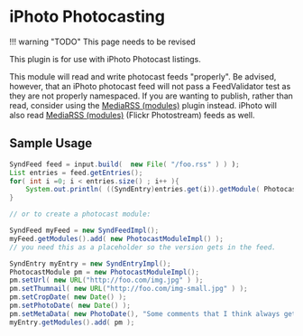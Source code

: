 # iPhoto Photocasting

!!! warning "TODO"
    This page needs to be revised

This plugin is for use with iPhoto Photocast listings.

This module will read and write photocast feeds "properly". Be advised, however,
that an iPhoto photocast feed will not pass a FeedValidator test as they are not
properly namespaced. If you are wanting to publish, rather than read, consider
using the [MediaRSS (modules)](yahoo-mediarss.md) plugin instead. iPhoto will
also read [MediaRSS (modules)](yahoo-mediarss.md) (Flickr Photostream) feeds as
well.

## Sample Usage

```java
SyndFeed feed = input.build(  new File( "/foo.rss" ) ) );
List entries = feed.getEntries();
for( int i =0; i < entries.size() ; i++ ){
    System.out.println( ((SyndEntry)entries.get(i)).getModule( PhotocastModule.URI ) );
}

// or to create a photocast module:

SyndFeed myFeed = new SyndFeedImpl();
myFeed.getModules().add( new PhotocastModuleImpl() );
// you need this as a placeholder so the version gets in the feed.

SyndEntry myEntry = new SyndEntryImpl();
PhotocastModule pm = new PhotocastModuleImpl();
pm.setUrl( new URL("http://foo.com/img.jpg" ) );
pm.setThumnail( new URL("http://foo.com/img-small.jpg" ) );
pm.setCropDate( new Date() );
pm.setPhotoDate( new Date() );
pm.setMetaData( new PhotoDate(), "Some comments that I think always get ignored." );
myEntry.getModules().add( pm );
```
